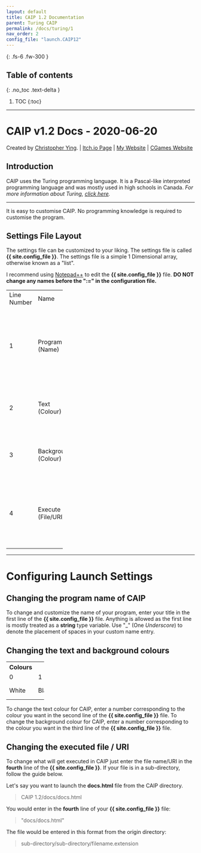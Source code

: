 ```yaml
---
layout: default
title: CAIP 1.2 Documentation
parent: Turing CAIP
permalink: /docs/turing/1
nav_order: 2
config_file: "launch.CAIP12"
---
```

{: .fs-6 .fw-300 }
## Table of contents
{: .no_toc .text-delta }
1. TOC
{:toc}
---

# CAIP v1.2 Docs - 2020-06-20
Created by [Christopher Ying](https://github.com/ChrispyMC). | [Itch.io Page](https://cih.itch.io/caip) | [My Website](https://sites.google.com/view/chrispy) | [CGames Website](https://sites.google.com/view/countergames)

## Introduction
CAIP uses the Turing programming language. It is a Pascal-like interpreted programming language and was mostly used in high schools in Canada.
*For more information about Turing, [click here](https://en.wikipedia.org/wiki/Turing_(programming_language)).*

---

It is easy to customise CAIP. No programming knowledge is required to customise the program.

## Settings File Layout
The settings file can be customized to your liking. The settings file is called **{{ site.config_file }}**.
The settings file is a simple 1 Dimensional array, otherwise known as a "list".</p>
I recommend using [Notepad++](https://notepad-plus-plus.org/) to edit the **{{ site.config_file }}** file.
**DO NOT change any names before the ":=" in the configuration file.**

<table style="width:30%">
	<tr>
		<td>Line Number</td>
		<td>Name</td>
		<td>Possible Entries</td>
	</tr>
	<tr>
		<td>1</td>
		<td>Program (Name)</td>
		<td>Anything in a <b>string</b> variable type. Use "_" to denote spaces in your program name.</td>
	</tr>
	<tr>
		<td>2</td>
		<td>Text (Colour)</td>
		<td>Any number ID in the colour chart below.</td>
	</tr>
	<tr>
		<td>3</td>
		<td>Background (Colour)</td>
		<td>Any number ID in the colour chart below.</td>
	</tr>
	<tr>
		<td>4</td>
		<td>Execute (File/URI)</td>
		<td>Local File (With file extension in the entry) or URI (http(s)://, steam://, etc.)</td>
	</tr>
</table>

---

# Configuring Launch Settings

## Changing the program name of CAIP
To change and customize the name of your program, enter your title in the first line of the **{{ site.config_file }}** file.
Anything is allowed as the first line is mostly treated as a **string** type variable.
Use "_" (One *Underscore*) to denote the placement of spaces in your custom name entry.

## Changing the text and background colours
<table style="width:20%">
	<tr>
		<th>Colours</th>
	</tr>
	<tr>
		<td>0</td>
		<td>1</td>
		<td>2</td>
		<td>3</td>
	</tr>
	<tr>
		<td>White</td>
		<td>Black</td>
		<td>Light Grey</td>
		<td>Dark Grey</td>
	</tr>
</table>

To change the text colour for CAIP, enter a number corresponding to the colour you want in the second line of the **{{ site.config_file }}** file.
To change the background colour for CAIP, enter a number corresponding to the colour you want in the third line of the **{{ site.config_file }}** file.

## Changing the executed file / URI
To change what will get executed in CAIP just enter the file name/URI in the **fourth** line of the **{{ site.config_file }}**.
If your file is in a sub-directory, follow the guide below.

Let's say you want to launch the **docs.html** file from the CAIP directory.
> CAIP 1.2/docs/docs.html

You would enter in the **fourth** line of your **{{ site.config_file }}** file:
> "docs/docs.html"

The file would be entered in this format from the origin directory: 
> sub-directory/sub-directory/filename.extension